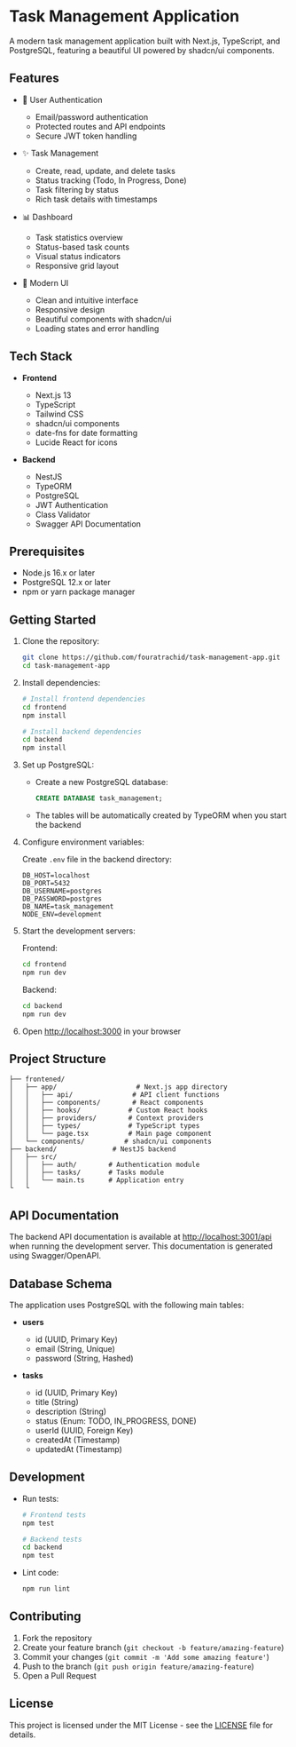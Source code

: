 # Task Management Application

A modern task management application built with Next.js, TypeScript, and PostgreSQL, featuring a beautiful UI powered by shadcn/ui components.

## Features

- 🔐 User Authentication

  - Email/password authentication
  - Protected routes and API endpoints
  - Secure JWT token handling

- ✨ Task Management

  - Create, read, update, and delete tasks
  - Status tracking (Todo, In Progress, Done)
  - Task filtering by status
  - Rich task details with timestamps

- 📊 Dashboard

  - Task statistics overview
  - Status-based task counts
  - Visual status indicators
  - Responsive grid layout

- 🎨 Modern UI
  - Clean and intuitive interface
  - Responsive design
  - Beautiful components with shadcn/ui
  - Loading states and error handling

## Tech Stack

- **Frontend**

  - Next.js 13
  - TypeScript
  - Tailwind CSS
  - shadcn/ui components
  - date-fns for date formatting
  - Lucide React for icons

- **Backend**
  - NestJS
  - TypeORM
  - PostgreSQL
  - JWT Authentication
  - Class Validator
  - Swagger API Documentation

## Prerequisites

- Node.js 16.x or later
- PostgreSQL 12.x or later
- npm or yarn package manager

## Getting Started

1. Clone the repository:

   ```bash
   git clone https://github.com/fouratrachid/task-management-app.git
   cd task-management-app
   ```

2. Install dependencies:

   ```bash
   # Install frontend dependencies
   cd frontend
   npm install

   # Install backend dependencies
   cd backend
   npm install
   ```

3. Set up PostgreSQL:

   - Create a new PostgreSQL database:
     ```sql
     CREATE DATABASE task_management;
     ```
   - The tables will be automatically created by TypeORM when you start the backend

4. Configure environment variables:

   Create `.env` file in the backend directory:

   ```env
   DB_HOST=localhost
   DB_PORT=5432
   DB_USERNAME=postgres
   DB_PASSWORD=postgres
   DB_NAME=task_management
   NODE_ENV=development
   ```

5. Start the development servers:

   Frontend:

   ```bash
   cd frontend
   npm run dev
   ```

   Backend:

   ```bash
   cd backend
   npm run dev
   ```

6. Open [http://localhost:3000](http://localhost:3000) in your browser

## Project Structure

```
├── frontened/
│   ├── app/                    # Next.js app directory
│   │   ├── api/               # API client functions
│   │   ├── components/        # React components
│   │   ├── hooks/            # Custom React hooks
│   │   ├── providers/        # Context providers
│   │   ├── types/            # TypeScript types
│   │   └── page.tsx          # Main page component
│   └── components/          # shadcn/ui components
├── backend/              # NestJS backend
│   ├── src/
│   │   ├── auth/        # Authentication module
│   │   ├── tasks/       # Tasks module
│   │   └── main.ts      # Application entry
└   └
```

## API Documentation

The backend API documentation is available at [http://localhost:3001/api](http://localhost:3001/api) when running the development server. This documentation is generated using Swagger/OpenAPI.

## Database Schema

The application uses PostgreSQL with the following main tables:

- **users**

  - id (UUID, Primary Key)
  - email (String, Unique)
  - password (String, Hashed)

- **tasks**
  - id (UUID, Primary Key)
  - title (String)
  - description (String)
  - status (Enum: TODO, IN_PROGRESS, DONE)
  - userId (UUID, Foreign Key)
  - createdAt (Timestamp)
  - updatedAt (Timestamp)

## Development

- Run tests:

  ```bash
  # Frontend tests
  npm test

  # Backend tests
  cd backend
  npm test
  ```

- Lint code:
  ```bash
  npm run lint
  ```

## Contributing

1. Fork the repository
2. Create your feature branch (`git checkout -b feature/amazing-feature`)
3. Commit your changes (`git commit -m 'Add some amazing feature'`)
4. Push to the branch (`git push origin feature/amazing-feature`)
5. Open a Pull Request

## License

This project is licensed under the MIT License - see the [LICENSE](LICENSE) file for details.
